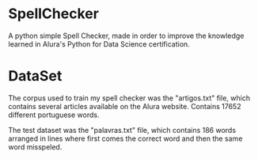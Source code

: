 # SpellChecker

A python simple Spell Checker, made in order to improve the knowledge learned in Alura's Python for Data Science certification.

# DataSet

The corpus used to train my spell checker was the "artigos.txt" file, which contains several articles available on the Alura website.
Contains 17652 different portuguese words.

The test dataset was the "palavras.txt" file, which contains 186 words arranged in lines where first comes the correct word and then the same word misspeled.

